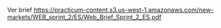 Ver brief  https://practicum-content.s3.us-west-1.amazonaws.com/new-markets/WEB_sprint_2/ES/Web_Brief_Sprint_2_ES.pdf
